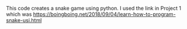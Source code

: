 This code creates a snake game using python. I used the link in Project 1 which was https://boingboing.net/2018/09/04/learn-how-to-program-snake-usi.html
